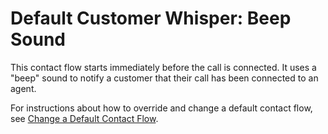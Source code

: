 # Default Customer Whisper: Beep Sound<a name="default-customer-whisper"></a>

This contact flow starts immediately before the call is connected\. It uses a "beep" sound to notify a customer that their call has been connected to an agent\. 

For instructions about how to override and change a default contact flow, see [Change a Default Contact Flow](change-default-contact-flow.md)\.